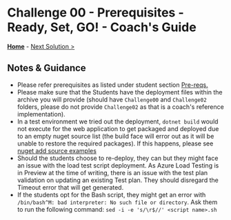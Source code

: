# Challenge 00 - Prerequisites - Ready, Set, GO! - Coach's Guide

**[Home](./README.md)** - [Next Solution >](./Solution-01.md)

## Notes & Guidance

- Please refer prerequisites as listed under student section [Pre-reqs.](../Student/00-prereqs.md)
- Please make sure that the Students have the deployment files within the archive you will provide (should have `Challenge00` and `Challenge02` folders, please do not provide `Challenge02` as that is a coach's reference implementation).
- In a test environment we tried out the deployment, `dotnet build` would not execute for the web application to get packaged and deployed due to an empty nuget source list (the build face will error out as it will be unable to restore the required packages). If this happens, please see [nuget add source examples](https://docs.microsoft.com/en-us/dotnet/core/tools/dotnet-nuget-add-source#examples)
- Should the students choose to re-deploy, they can but they might face an issue with the load test script deployment. As Azure Load Testing is in Preview at the time of writing, there is an issue with the test plan validation on updating an existing Test plan. They should disregard the Timeout error that will get generated.
- If the students opt for the Bash script, they might get an error with `/bin/bash^M: bad interpreter: No such file or directory`. Ask them to run the following command: `sed -i -e 's/\r$//' <script name>.sh`